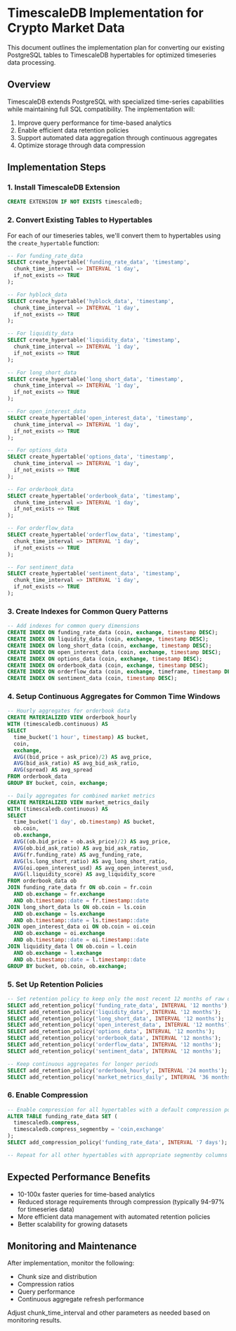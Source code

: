 # TimescaleDB Implementation for Crypto Market Data

This document outlines the implementation plan for converting our existing PostgreSQL tables to TimescaleDB hypertables for optimized timeseries data processing.

## Overview

TimescaleDB extends PostgreSQL with specialized time-series capabilities while maintaining full SQL compatibility. The implementation will:

1. Improve query performance for time-based analytics
2. Enable efficient data retention policies
3. Support automated data aggregation through continuous aggregates
4. Optimize storage through data compression

## Implementation Steps

### 1. Install TimescaleDB Extension

```sql
CREATE EXTENSION IF NOT EXISTS timescaledb;
```

### 2. Convert Existing Tables to Hypertables

For each of our timeseries tables, we'll convert them to hypertables using the `create_hypertable` function:

```sql
-- For funding_rate_data
SELECT create_hypertable('funding_rate_data', 'timestamp', 
  chunk_time_interval => INTERVAL '1 day',
  if_not_exists => TRUE
);

-- For hyblock_data
SELECT create_hypertable('hyblock_data', 'timestamp', 
  chunk_time_interval => INTERVAL '1 day',
  if_not_exists => TRUE
);

-- For liquidity_data
SELECT create_hypertable('liquidity_data', 'timestamp', 
  chunk_time_interval => INTERVAL '1 day',
  if_not_exists => TRUE
);

-- For long_short_data
SELECT create_hypertable('long_short_data', 'timestamp', 
  chunk_time_interval => INTERVAL '1 day',
  if_not_exists => TRUE
);

-- For open_interest_data
SELECT create_hypertable('open_interest_data', 'timestamp', 
  chunk_time_interval => INTERVAL '1 day',
  if_not_exists => TRUE
);

-- For options_data
SELECT create_hypertable('options_data', 'timestamp', 
  chunk_time_interval => INTERVAL '1 day',
  if_not_exists => TRUE
);

-- For orderbook_data
SELECT create_hypertable('orderbook_data', 'timestamp', 
  chunk_time_interval => INTERVAL '1 day',
  if_not_exists => TRUE
);

-- For orderflow_data
SELECT create_hypertable('orderflow_data', 'timestamp', 
  chunk_time_interval => INTERVAL '1 day',
  if_not_exists => TRUE
);

-- For sentiment_data
SELECT create_hypertable('sentiment_data', 'timestamp', 
  chunk_time_interval => INTERVAL '1 day',
  if_not_exists => TRUE
);
```

### 3. Create Indexes for Common Query Patterns

```sql
-- Add indexes for common query dimensions
CREATE INDEX ON funding_rate_data (coin, exchange, timestamp DESC);
CREATE INDEX ON liquidity_data (coin, exchange, timestamp DESC);
CREATE INDEX ON long_short_data (coin, exchange, timestamp DESC);
CREATE INDEX ON open_interest_data (coin, exchange, timestamp DESC);
CREATE INDEX ON options_data (coin, exchange, timestamp DESC);
CREATE INDEX ON orderbook_data (coin, exchange, timestamp DESC);
CREATE INDEX ON orderflow_data (coin, exchange, timeframe, timestamp DESC);
CREATE INDEX ON sentiment_data (coin, timestamp DESC);
```

### 4. Setup Continuous Aggregates for Common Time Windows

```sql
-- Hourly aggregates for orderbook data
CREATE MATERIALIZED VIEW orderbook_hourly
WITH (timescaledb.continuous) AS
SELECT
  time_bucket('1 hour', timestamp) AS bucket,
  coin,
  exchange,
  AVG((bid_price + ask_price)/2) AS avg_price,
  AVG(bid_ask_ratio) AS avg_bid_ask_ratio,
  AVG(spread) AS avg_spread
FROM orderbook_data
GROUP BY bucket, coin, exchange;

-- Daily aggregates for combined market metrics
CREATE MATERIALIZED VIEW market_metrics_daily
WITH (timescaledb.continuous) AS
SELECT
  time_bucket('1 day', ob.timestamp) AS bucket,
  ob.coin,
  ob.exchange,
  AVG((ob.bid_price + ob.ask_price)/2) AS avg_price,
  AVG(ob.bid_ask_ratio) AS avg_bid_ask_ratio,
  AVG(fr.funding_rate) AS avg_funding_rate,
  AVG(ls.long_short_ratio) AS avg_long_short_ratio,
  AVG(oi.open_interest_usd) AS avg_open_interest_usd,
  AVG(l.liquidity_score) AS avg_liquidity_score
FROM orderbook_data ob
JOIN funding_rate_data fr ON ob.coin = fr.coin 
  AND ob.exchange = fr.exchange
  AND ob.timestamp::date = fr.timestamp::date
JOIN long_short_data ls ON ob.coin = ls.coin 
  AND ob.exchange = ls.exchange
  AND ob.timestamp::date = ls.timestamp::date
JOIN open_interest_data oi ON ob.coin = oi.coin 
  AND ob.exchange = oi.exchange
  AND ob.timestamp::date = oi.timestamp::date
JOIN liquidity_data l ON ob.coin = l.coin 
  AND ob.exchange = l.exchange
  AND ob.timestamp::date = l.timestamp::date
GROUP BY bucket, ob.coin, ob.exchange;
```

### 5. Set Up Retention Policies

```sql
-- Set retention policy to keep only the most recent 12 months of raw data
SELECT add_retention_policy('funding_rate_data', INTERVAL '12 months');
SELECT add_retention_policy('liquidity_data', INTERVAL '12 months');
SELECT add_retention_policy('long_short_data', INTERVAL '12 months');
SELECT add_retention_policy('open_interest_data', INTERVAL '12 months');
SELECT add_retention_policy('options_data', INTERVAL '12 months');
SELECT add_retention_policy('orderbook_data', INTERVAL '12 months');
SELECT add_retention_policy('orderflow_data', INTERVAL '12 months');
SELECT add_retention_policy('sentiment_data', INTERVAL '12 months');

-- Keep continuous aggregates for longer periods
SELECT add_retention_policy('orderbook_hourly', INTERVAL '24 months');
SELECT add_retention_policy('market_metrics_daily', INTERVAL '36 months');
```

### 6. Enable Compression

```sql
-- Enable compression for all hypertables with a default compression policy
ALTER TABLE funding_rate_data SET (
  timescaledb.compress,
  timescaledb.compress_segmentby = 'coin,exchange'
);
SELECT add_compression_policy('funding_rate_data', INTERVAL '7 days');

-- Repeat for all other hypertables with appropriate segmentby columns
```

## Expected Performance Benefits

- 10-100x faster queries for time-based analytics
- Reduced storage requirements through compression (typically 94-97% for timeseries data)
- More efficient data management with automated retention policies
- Better scalability for growing datasets

## Monitoring and Maintenance

After implementation, monitor the following:
- Chunk size and distribution
- Compression ratios
- Query performance
- Continuous aggregate refresh performance

Adjust chunk_time_interval and other parameters as needed based on monitoring results. 